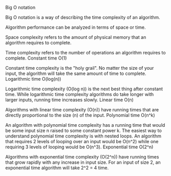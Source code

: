 Big O notation

Big O notation is a way of describing the time complexity of an algorithm.

Algorithm performance can be analyzed in terms of space or time.

Space complexity refers to the amount of physical memory that an algorithm requires to complete.

Time complexity refers to the number of operations an algorithm requires to complete.
Constant time O(1)

Constant time complexity is the "holy grail". No matter the size of your input, the algorithm will take the same amount of time to complete.
Logarithmic time O(log(n))

Logarithmic time complexity (O(log n)) is the next best thing after constant time. While logarithmic time complexity algorithms do take longer with larger inputs, running time increases slowly.
Linear time O(n)

Algorithms with linear time complexity (O(n)) have running times that are directly proportional to the size (n) of the input.
Polynomial time O(n^k)

An algorithm with polynomial time complexity has a running time that would be some input size n raised to some constant power k. The easiest way to understand polynomial time complexity is with nested loops. An algorithm that requires 2 levels of looping over an input would be O(n^2) while one requiring 3 levels of looping would be O(n^3).
Exponential time O(2^n)

Algorithms with exponential time complexity (O(2^n)) have running times that grow rapidly with any increase in input size. For an input of size 2, an exponential time algorithm will take 2^2 = 4 time.